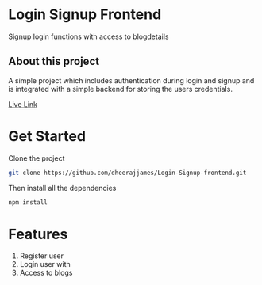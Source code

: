 # Login Signup Frontend
Signup login functions with access to blogdetails

## About this project
A simple project which includes authentication during login and signup and is integrated with a simple backend for storing the users credentials.

[Live Link](https://login-signup-application.netlify.app/)


# Get Started
  Clone the project
```bash
git clone https://github.com/dheerajjames/Login-Signup-frontend.git
```

 Then install all the dependencies
 ```bash
 npm install
```

# Features
1. Register user
2. Login user with
3. Access to blogs